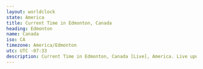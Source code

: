 ```yaml
---
layout: worldclock
state: America
title: Current Time in Edmonton, Canada
heading: Edmonton
name: Canada
iso: CA
timezone: America/Edmonton
utc: UTC -07:33
description: Current Time in Edmonton, Canada [Live], America. Live update now time in Edmonton, timezone America/Edmonton, UTC -07:33, Country ISO code & Current Local Time.
---
```


